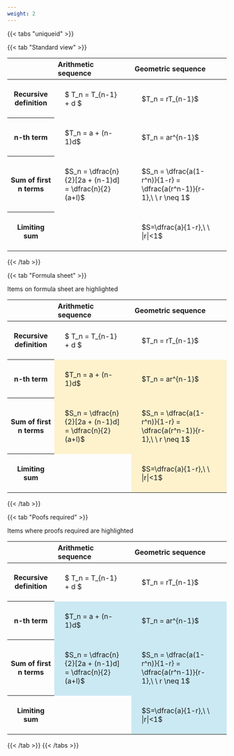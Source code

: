```yaml
---
weight: 2
---
```


{{< tabs "uniqueid" >}}

{{< tab "Standard view" >}}

<style type="text/css">
#T_180e8 th.col_heading {
  text-align: left;
  font-size: 1em;
}
#T_180e8 td {
  text-align: left;
  font-size: 1em;
  padding: 1.5em;
}
</style>
<table id="T_180e8">
  <thead>
    <tr>
      <th class="blank level0" >&nbsp;</th>
      <th id="T_180e8_level0_col0" class="col_heading level0 col0" >Arithmetic sequence</th>
      <th id="T_180e8_level0_col1" class="col_heading level0 col1" >Geometric sequence</th>
    </tr>
  </thead>
  <tbody>
    <tr>
      <th id="T_180e8_level0_row0" class="row_heading level0 row0" >Recursive definition</th>
      <td id="T_180e8_row0_col0" class="data row0 col0" >$ T_n = T_{n-1} + d $</td>
      <td id="T_180e8_row0_col1" class="data row0 col1" >$T_n = rT_{n-1}$</td>
    </tr>
    <tr>
      <th id="T_180e8_level0_row1" class="row_heading level0 row1" >n-th term</th>
      <td id="T_180e8_row1_col0" class="data row1 col0" >$T_n = a + (n-1)d$</td>
      <td id="T_180e8_row1_col1" class="data row1 col1" >$T_n = ar^{n-1}$</td>
    </tr>
    <tr>
      <th id="T_180e8_level0_row2" class="row_heading level0 row2" >Sum of first n terms</th>
      <td id="T_180e8_row2_col0" class="data row2 col0" >$S_n = \dfrac{n}{2}[2a + (n-1)d] = \dfrac{n}{2}(a+l)$</td>
      <td id="T_180e8_row2_col1" class="data row2 col1" >$S_n = \dfrac{a(1-r^n)}{1-r} = \dfrac{a(r^n-1)}{r-1},\ \  r \neq 1$</td>
    </tr>
    <tr>
      <th id="T_180e8_level0_row3" class="row_heading level0 row3" >Limiting sum</th>
      <td id="T_180e8_row3_col0" class="data row3 col0" ></td>
      <td id="T_180e8_row3_col1" class="data row3 col1" >$S=\dfrac{a}{1-r},\ \ |r|<1$</td>
    </tr>
  </tbody>
</table>
{{< /tab >}}

{{< tab "Formula sheet" >}}

Items on formula sheet are highlighted 
<br>
<style type="text/css">
#T_ecb54 th.col_heading {
  text-align: left;
  font-size: 1em;
}
#T_ecb54 td {
  text-align: left;
  font-size: 1em;
  padding: 1.5em;
}
#T_ecb54_row0_col0, #T_ecb54_row0_col1, #T_ecb54_row3_col0 {
  background-color: rgba(0,0,0,0);
}
#T_ecb54_row1_col0, #T_ecb54_row1_col1, #T_ecb54_row2_col0, #T_ecb54_row2_col1, #T_ecb54_row3_col1 {
  background-color: rgba(255,194,10, 0.2);
}
</style>
<table id="T_ecb54">
  <thead>
    <tr>
      <th class="blank level0" >&nbsp;</th>
      <th id="T_ecb54_level0_col0" class="col_heading level0 col0" >Arithmetic sequence</th>
      <th id="T_ecb54_level0_col1" class="col_heading level0 col1" >Geometric sequence</th>
    </tr>
  </thead>
  <tbody>
    <tr>
      <th id="T_ecb54_level0_row0" class="row_heading level0 row0" >Recursive definition</th>
      <td id="T_ecb54_row0_col0" class="data row0 col0" >$ T_n = T_{n-1} + d $</td>
      <td id="T_ecb54_row0_col1" class="data row0 col1" >$T_n = rT_{n-1}$</td>
    </tr>
    <tr>
      <th id="T_ecb54_level0_row1" class="row_heading level0 row1" >n-th term</th>
      <td id="T_ecb54_row1_col0" class="data row1 col0" >$T_n = a + (n-1)d$</td>
      <td id="T_ecb54_row1_col1" class="data row1 col1" >$T_n = ar^{n-1}$</td>
    </tr>
    <tr>
      <th id="T_ecb54_level0_row2" class="row_heading level0 row2" >Sum of first n terms</th>
      <td id="T_ecb54_row2_col0" class="data row2 col0" >$S_n = \dfrac{n}{2}[2a + (n-1)d] = \dfrac{n}{2}(a+l)$</td>
      <td id="T_ecb54_row2_col1" class="data row2 col1" >$S_n = \dfrac{a(1-r^n)}{1-r} = \dfrac{a(r^n-1)}{r-1},\ \  r \neq 1$</td>
    </tr>
    <tr>
      <th id="T_ecb54_level0_row3" class="row_heading level0 row3" >Limiting sum</th>
      <td id="T_ecb54_row3_col0" class="data row3 col0" ></td>
      <td id="T_ecb54_row3_col1" class="data row3 col1" >$S=\dfrac{a}{1-r},\ \ |r|<1$</td>
    </tr>
  </tbody>
</table>
{{< /tab >}}

{{< tab "Poofs required" >}}

Items where proofs required are highlighted 
<br>
<style type="text/css">
#T_316bc th.col_heading {
  text-align: left;
  font-size: 1em;
}
#T_316bc td {
  text-align: left;
  font-size: 1em;
  padding: 1.5em;
}
#T_316bc_row0_col0, #T_316bc_row0_col1, #T_316bc_row3_col0 {
  background-color: rgba(0,0,0,0);
}
#T_316bc_row1_col0, #T_316bc_row1_col1, #T_316bc_row2_col0, #T_316bc_row2_col1, #T_316bc_row3_col1 {
  background-color: rgba(0,150,200, 0.2);
}
</style>
<table id="T_316bc">
  <thead>
    <tr>
      <th class="blank level0" >&nbsp;</th>
      <th id="T_316bc_level0_col0" class="col_heading level0 col0" >Arithmetic sequence</th>
      <th id="T_316bc_level0_col1" class="col_heading level0 col1" >Geometric sequence</th>
    </tr>
  </thead>
  <tbody>
    <tr>
      <th id="T_316bc_level0_row0" class="row_heading level0 row0" >Recursive definition</th>
      <td id="T_316bc_row0_col0" class="data row0 col0" >$ T_n = T_{n-1} + d $</td>
      <td id="T_316bc_row0_col1" class="data row0 col1" >$T_n = rT_{n-1}$</td>
    </tr>
    <tr>
      <th id="T_316bc_level0_row1" class="row_heading level0 row1" >n-th term</th>
      <td id="T_316bc_row1_col0" class="data row1 col0" >$T_n = a + (n-1)d$</td>
      <td id="T_316bc_row1_col1" class="data row1 col1" >$T_n = ar^{n-1}$</td>
    </tr>
    <tr>
      <th id="T_316bc_level0_row2" class="row_heading level0 row2" >Sum of first n terms</th>
      <td id="T_316bc_row2_col0" class="data row2 col0" >$S_n = \dfrac{n}{2}[2a + (n-1)d] = \dfrac{n}{2}(a+l)$</td>
      <td id="T_316bc_row2_col1" class="data row2 col1" >$S_n = \dfrac{a(1-r^n)}{1-r} = \dfrac{a(r^n-1)}{r-1},\ \  r \neq 1$</td>
    </tr>
    <tr>
      <th id="T_316bc_level0_row3" class="row_heading level0 row3" >Limiting sum</th>
      <td id="T_316bc_row3_col0" class="data row3 col0" ></td>
      <td id="T_316bc_row3_col1" class="data row3 col1" >$S=\dfrac{a}{1-r},\ \ |r|<1$</td>
    </tr>
  </tbody>
</table>
{{< /tab >}}
{{< /tabs >}}